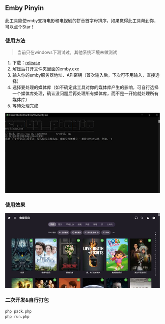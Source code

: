 ## Emby Pinyin

此工具能使emby支持电影和电视剧的拼音首字母排序，如果觉得此工具帮到你，可以点个Star！

### 使用方法
> 当前只在windows下测试过，其他系统环境未做测试

1. 下载：[release](https://github.com/hisune/emby_pinyin/releases)
2. 解压后打开文件夹里面的emby.exe
3. 输入你的emby服务器地址、API密钥（首次输入后，下次可不用输入，直接选择）
4. 选择要处理的媒体库（如不确定此工具对你的媒体库产生的影响，可自行选择一个媒体库处理，确认没问题后再处理所有媒体库，而不是一开始就处理所有媒体库）
5. 等待处理完成

![](https://raw.githubusercontent.com/hisune/images/master/emby_pinyin_2.jpg)


### 使用效果
![](https://raw.githubusercontent.com/hisune/images/master/emby_pinyin_1.jpg)

### 二次开发&自行打包
```sh
php pack.php
php run.php
```
